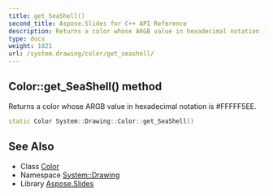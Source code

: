 ```yaml
---
title: get_SeaShell()
second_title: Aspose.Slides for C++ API Reference
description: Returns a color whose ARGB value in hexadecimal notation is #FFFFF5EE.
type: docs
weight: 1821
url: /system.drawing/color/get_seashell/
---
```

## Color::get_SeaShell() method


Returns a color whose ARGB value in hexadecimal notation is #FFFFF5EE.

```cpp
static Color System::Drawing::Color::get_SeaShell()
```

## See Also

* Class [Color](../)
* Namespace [System::Drawing](../../)
* Library [Aspose.Slides](../../../)